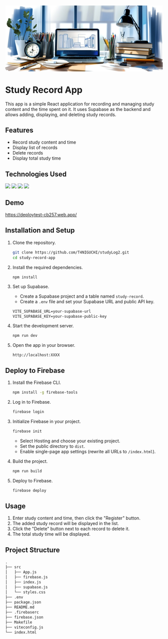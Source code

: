 ![Study Record App Banner](./studyLog2_banner.jpg)

# Study Record App

This app is a simple React application for recording and managing study content and the time spent on it. It uses Supabase as the backend and allows adding, displaying, and deleting study records.

## Features

- Record study content and time
- Display list of records
- Delete records
- Display total study time

## Technologies Used

<img src="https://img.shields.io/badge/-React-blue.svg?logo=react&style=for the budge&logoColor=white">
<img src="https://img.shields.io/badge/-vite-yellow.svg?logo=vite&style=for the budge&logoColor=white">
<img src="https://img.shields.io/badge/-Supabase-green.svg?logo=supabase&style=for the budge&logoColor=white">
<img src="https://img.shields.io/badge/-Firebase-red.svg?logo=fireBase&style=for the budge&logoColor=white">

## Demo

https://deploytest-cb257.web.app/

## Installation and Setup

1. Clone the repository.

    ```sh
    git clone https://github.com/T4NIGUCHI/studyLog2.git
    cd study-record-app
    ```

2. Install the required dependencies.

    ```sh
    npm install
    ```

3. Set up Supabase.

    - Create a Supabase project and a table named `study-record`.
    - Create a `.env` file and set your Supabase URL and public API key.

    ```env
    VITE_SUPABASE_URL=your-supabase-url
    VITE_SUPABASE_KEY=your-supabase-public-key
    ```

4. Start the development server.

    ```sh
    npm run dev
    ```

5. Open the app in your browser.

    ```
    http://localhost:XXXX
    ```

## Deploy to Firebase

1. Install the Firebase CLI.

    ```sh
    npm install -g firebase-tools
    ```

2. Log in to Firebase.

    ```sh
    firebase login
    ```

3. Initialize Firebase in your project.

    ```sh
    firebase init
    ```

    - Select Hosting and choose your existing project.
    - Set the public directory to `dist`.
    - Enable single-page app settings (rewrite all URLs to `/index.html`).

4. Build the project.

    ```sh
    npm run build
    ```

5. Deploy to Firebase.

    ```sh
    firebase deploy
    ```

## Usage

1. Enter study content and time, then click the "Register" button.
2. The added study record will be displayed in the list.
3. Click the "Delete" button next to each record to delete it.
4. The total study time will be displayed.

## Project Structure

```plaintext
.
├── src
│   ├── App.js
│   ├── firebase.js
│   ├── index.js
│   ├── supabase.js
│   └── styles.css
├── .env
├── package.json
├── README.md
├── .firebaserc
├── firebase.json
├── Makefile
├── viteconfig.js
└── index.html

